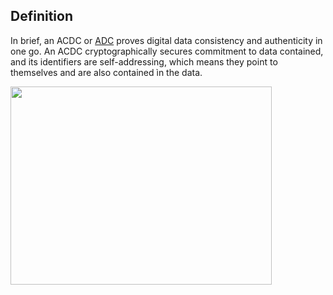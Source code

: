 ## Definition

In brief, an ACDC or [ADC](authentic-data-container.md) proves digital data consistency and authenticity in one go. An ACDC cryptographically secures commitment to data contained, and its identifiers are self-addressing, which means they point to themselves and are also contained ìn the data.

<img src="https://hackmd.io/_uploads/HJDwDAUsq.png" width="418" height="317"/>

